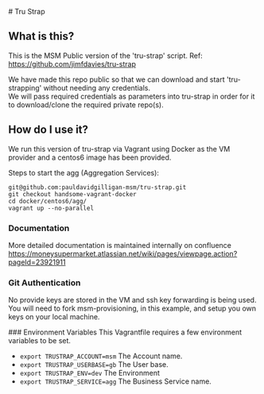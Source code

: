 # Tru Strap
## What is this?
This is the MSM Public version of the 'tru-strap' script.  Ref: https://github.com/jimfdavies/tru-strap

We have made this repo public so that we can download and start 'tru-strapping' without needing any credentials.  
We will pass required credentials as parameters into tru-strap in order for it to download/clone the required private repo(s).

## How do I use it?
We run this version of tru-strap via Vagrant using Docker as the VM provider and a centos6 image has been provided.

Steps to start the agg (Aggregation Services):

```
git@github.com:pauldavidgilligan-msm/tru-strap.git
git checkout handsome-vagrant-docker
cd docker/centos6/agg/
vagrant up --no-parallel
```

### Documentation
More detailed documentation is maintained internally on confluence https://moneysupermarket.atlassian.net/wiki/pages/viewpage.action?pageId=23921911


### Git Authentication
No provide keys are stored in the VM and ssh key forwarding is being used. You will need to fork
msm-provisioning, in this example, and setup you own keys on your local machine.


### Environment Variables
This Vagrantfile requires a few environment variables to be set.

- ```export TRUSTRAP_ACCOUNT=msm``` The Account name.
- ```export TRUSTRAP_USERBASE=gb``` The User base.
- ```export TRUSTRAP_ENV=dev```     The Environment
- ```export TRUSTRAP_SERVICE=agg``` The Business Service name.

